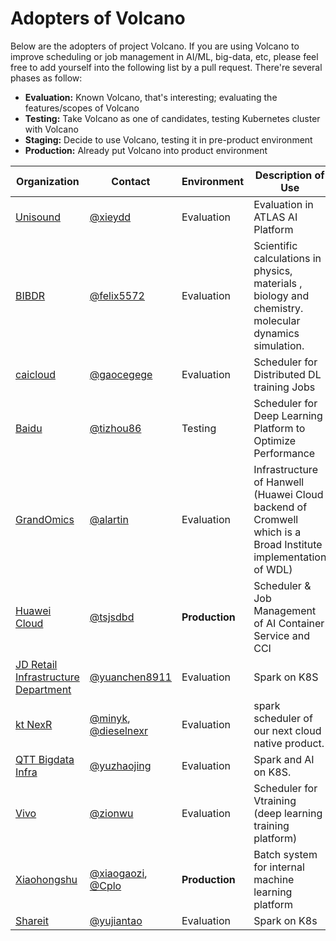 # Adopters of Volcano

Below are the adopters of project Volcano. If you are using Volcano to improve scheduling or job management in AI/ML, big-data, etc,
please feel free to add yourself into the following list by a pull request. There're several phases as follow:

* **Evaluation:** Known Volcano, that's interesting; evaluating the features/scopes of Volcano
* **Testing:** Take Volcano as one of candidates, testing Kubernetes cluster with Volcano
* **Staging:** Decide to use Volcano, testing it in pre-product environment
* **Production:** Already put Volcano into product environment

| Organization | Contact | Environment | Description of Use |
| ------------ | ------- | ----------- | ------------------ |
| [Unisound](https://www.unisound.com/) |[@xieydd](https://github.com/xieydd)| Evaluation | Evaluation in ATLAS AI Platform |
| [BIBDR](http://www.bibdr.org/en/) |[@felix5572](https://github.com/felix5572)| Evaluation | Scientific calculations in physics, materials , biology and chemistry. molecular dynamics simulation. |
| [caicloud](https://caicloud.io/) |[@gaocegege](https://github.com/gaocegege)| Evaluation | Scheduler for Distributed DL training Jobs |
| [Baidu](https://baidu.com/) |[@tizhou86](https://github.com/tizhou86)| Testing | Scheduler for Deep Learning Platform to Optimize Performance |
| [GrandOmics](https://www.grandomics.com/) |[@alartin](https://github.com/alartin)| Evaluation | Infrastructure of Hanwell (Huawei Cloud backend of Cromwell which is a Broad Institute implementation of WDL) |
| [Huawei Cloud](https://huaweicloud.com/) |[@tsjsdbd](https://github.com/tsjsdbd)| **Production** | Scheduler & Job Management of AI Container Service and CCI  |
| [JD Retail Infrastructure Department](https://jd.com/) |[@yuanchen8911](https://github.com/yuanchen8911)| Evaluation | Spark on K8S  |
| [kt NexR](https://www.ktnexr.com) |[@minyk](https://github.com/minyk), [@dieselnexr](https://github.com/dieselnexr)| Evaluation | spark scheduler of our next cloud native product. |
| [QTT Bigdata Infra](https://ir.qutoutiao.net/) |[@yuzhaojing](https://github.com/yuzhaojing) | Evaluation | Spark and AI on K8S. |
| [Vivo](https://www.vivo.com/) | [@zionwu](https://github.com/zionwu)                         | Evaluation | Scheduler for Vtraining (deep learning training platform) |
| [Xiaohongshu](https://www.xiaohongshu.com/) | [@xiaogaozi](https://github.com/xiaogaozi), [@Cplo](https://github.com/Cplo)                         | **Production** | Batch system for internal machine learning platform |
| [Shareit](https://www.ushareit.com/) | [@yujiantao](https://github.com/yujiantao)                         | Evaluation | Spark on K8s |
